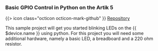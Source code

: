 ### Basic GPIO Control in Python on the Artik 5

{{> icon class="octicon octicon-mark-github" }}
[Repository](https://github.com/resin-io-projects/artik-gpio-python)

This sample project will get you started blinking LEDs on the {{ $device.name }} using python. For this project you will need some additional hardware, namely a basic LED, a breadboard and a 220 ohm resistor.
